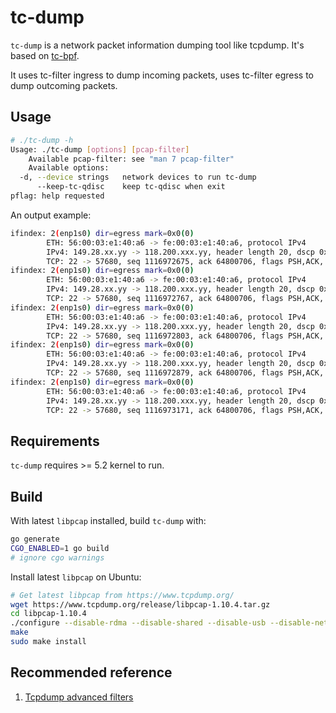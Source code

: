 # tc-dump

`tc-dump` is a network packet information dumping tool like tcpdump. It's based
on [tc-bpf](https://man7.org/linux/man-pages/man8/tc-bpf.8.html).

It uses tc-filter ingress to dump incoming packets, uses tc-filter egress to
dump outcoming packets.

## Usage

```bash
# ./tc-dump -h
Usage: ./tc-dump [options] [pcap-filter]
    Available pcap-filter: see "man 7 pcap-filter"
    Available options:
  -d, --device strings   network devices to run tc-dump
      --keep-tc-qdisc    keep tc-qdisc when exit
pflag: help requested
```

An output example:

```bash
ifindex: 2(enp1s0) dir=egress mark=0x0(0)
        ETH: 56:00:03:e1:40:a6 -> fe:00:03:e1:40:a6, protocol IPv4
        IPv4: 149.28.xx.yy -> 118.200.xxx.yy, header length 20, dscp 0x10, total length 144, id 0x93f6, TTL 64, protocol TCP
        TCP: 22 -> 57680, seq 1116972675, ack 64800706, flags PSH,ACK, win 165
ifindex: 2(enp1s0) dir=egress mark=0x0(0)
        ETH: 56:00:03:e1:40:a6 -> fe:00:03:e1:40:a6, protocol IPv4
        IPv4: 149.28.xx.yy -> 118.200.xxx.yy, header length 20, dscp 0x10, total length 88, id 0x93f7, TTL 64, protocol TCP
        TCP: 22 -> 57680, seq 1116972767, ack 64800706, flags PSH,ACK, win 165
ifindex: 2(enp1s0) dir=egress mark=0x0(0)
        ETH: 56:00:03:e1:40:a6 -> fe:00:03:e1:40:a6, protocol IPv4
        IPv4: 149.28.xx.yy -> 118.200.xxx.yy, header length 20, dscp 0x10, total length 128, id 0x93f8, TTL 64, protocol TCP
        TCP: 22 -> 57680, seq 1116972803, ack 64800706, flags PSH,ACK, win 165
ifindex: 2(enp1s0) dir=egress mark=0x0(0)
        ETH: 56:00:03:e1:40:a6 -> fe:00:03:e1:40:a6, protocol IPv4
        IPv4: 149.28.xx.yy -> 118.200.xxx.yy, header length 20, dscp 0x10, total length 344, id 0x93f9, TTL 64, protocol TCP
        TCP: 22 -> 57680, seq 1116972879, ack 64800706, flags PSH,ACK, win 165
ifindex: 2(enp1s0) dir=egress mark=0x0(0)
        ETH: 56:00:03:e1:40:a6 -> fe:00:03:e1:40:a6, protocol IPv4
        IPv4: 149.28.xx.yy -> 118.200.xxx.yy, header length 20, dscp 0x10, total length 384, id 0x93fa, TTL 64, protocol TCP
        TCP: 22 -> 57680, seq 1116973171, ack 64800706, flags PSH,ACK, win 165
```

## Requirements

`tc-dump` requires >= 5.2 kernel to run.

## Build

With latest `libpcap` installed, build `tc-dump` with:

```bash
go generate
CGO_ENABLED=1 go build
# ignore cgo warnings
```

Install latest `libpcap` on Ubuntu:

```bash
# Get latest libpcap from https://www.tcpdump.org/
wget https://www.tcpdump.org/release/libpcap-1.10.4.tar.gz
cd libpcap-1.10.4
./configure --disable-rdma --disable-shared --disable-usb --disable-netmap --disable-bluetooth --disable-dbus --without-libnl
make
sudo make install
```

## Recommended reference

1. [Tcpdump advanced filters](https://blog.wains.be/2007/2007-10-01-tcpdump-advanced-filters/)

